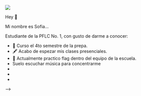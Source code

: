 ![](https://r67.cooltext.com/rendered/cooltext404737713510891.png)

Hey 👋 

Mi nombre es Sofia...

Estudiante de la PFLC No. 1, con gusto de darme a conocer:

- 🏢 Curso el 4to semestre de la prepa.
- 🖋 Acabo de espezar mis clases presenciales.
- 🏈 Actualmente practico flag dentro del equipo de la escuela.
- Suelo escuchar música para concentrarme
- 
- 
- 
-->

